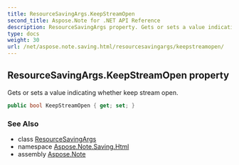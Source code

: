 ```yaml
---
title: ResourceSavingArgs.KeepStreamOpen
second_title: Aspose.Note for .NET API Reference
description: ResourceSavingArgs property. Gets or sets a value indicating whether keep stream open
type: docs
weight: 30
url: /net/aspose.note.saving.html/resourcesavingargs/keepstreamopen/
---
```

## ResourceSavingArgs.KeepStreamOpen property

Gets or sets a value indicating whether keep stream open.

```csharp
public bool KeepStreamOpen { get; set; }
```

### See Also

* class [ResourceSavingArgs](../)
* namespace [Aspose.Note.Saving.Html](../../resourcesavingargs/)
* assembly [Aspose.Note](../../../)


